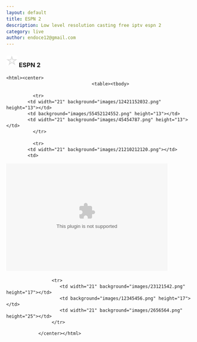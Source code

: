 ```yaml
---
layout: default
title: ESPN 2
description: Low level resolution casting free iptv espn 2
category: live
author: endoce12@gmail.com
---
```

### <a><img src="/img/estrella.svg" style="margin-bottom:5px;" width="30px"> ESPN 2 </a>
	<html><center>
									<table><tbody>

		      <tr>
			<td width="21" background="images/12421152032.png" height="13"></td>
			<td background="images/55452124552.png" height="13"></td>
			<td width="21" background="images/45454787.png" height="13"></td>
		      </tr>

		      <tr>
			<td width="21" background="images/21210212120.png"></td>
			<td>
<div id="media"><embed type="application/x-vlc-plugin" pluginspage="http://www.videolan.org" id="vlc" controls="true" target="http://www.sawlive.tv/embed/watch/E0MWRjMGFlMDlmNjM1ZWYyZWM1Mjlh/dnRyZXQyOjY4YTQxMWJlMTgwZmY0YjY2NzBlYjY1ZmEwOTVjOGZhOjEzMWQ3NjcxZW" width="432" height="288">
</div></td>
                        <td width="21" background="images/203233451.png"></td>
                     </tr>

                     <tr>
                        <td width="21" background="images/23121542.png" height="17"></td>
                        <td background="images/12345456.png" height="17"></td>
                        <td width="21" background="images/2656564.png" height="25"></td>
                     </tr>

</tbody></table>

					
				</center></html>

